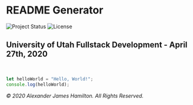 # README Generator
![Project Status](https://img.shields.io/badge/status-in%20progress-yellow)
![License](https://img.shields.io/badge/License-wtfpl-blue)
​
## University of Utah Fullstack Development - April 27th, 2020
​
​
```js
let helloWorld = "Hello, World!";
console.log(helloWorld);
```
















*© 2020 Alexander James Hamilton. All Rights Reserved.*

